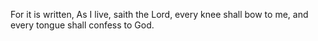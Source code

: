For it is written, As I live, saith the Lord, every knee shall bow to me, and every tongue shall confess to God.
